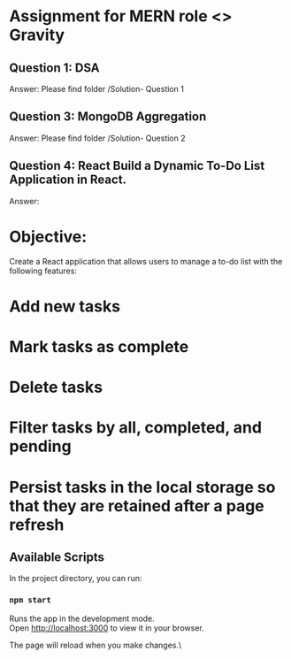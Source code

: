 
# Assignment for MERN role <> Gravity

## Question 1: DSA 
Answer: Please find folder /Solution- Question 1

## Question 3: MongoDB Aggregation 
Answer: Please find folder /Solution- Question 2

## Question 4: React Build a Dynamic To-Do List Application in React.
Answer:  

# Objective:

Create a React application that allows users to manage a to-do list with the following features:

# Add new tasks
# Mark tasks as complete
# Delete tasks
# Filter tasks by all, completed, and pending
# Persist tasks in the local storage so that they are retained after a page refresh

## Available Scripts

In the project directory, you can run:

### `npm start`

Runs the app in the development mode.\
Open [http://localhost:3000](http://localhost:3000) to view it in your browser.

The page will reload when you make changes.\


